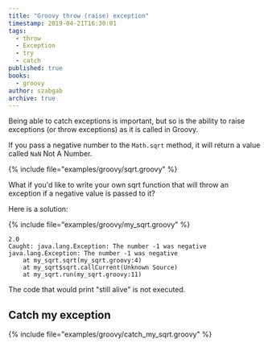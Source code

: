 ```yaml
---
title: "Groovy throw (raise) exception"
timestamp: 2019-04-21T16:30:01
tags:
  - throw
  - Exception
  - try
  - catch
published: true
books:
  - groovy
author: szabgab
archive: true
---
```



Being able to catch exceptions is important, but so is the ability to raise exceptions (or throw exceptions)
as it is called in Groovy.


If you pass a negative number to the `Math.sqrt` method, it will return a value called
`NaN` Not A Number.

{% include file="examples/groovy/sqrt.groovy" %}

What if you'd like to write your own sqrt function that will throw an exception if a negative value is passed to it?


Here is a solution:

{% include file="examples/groovy/my_sqrt.groovy" %}

```
2.0
Caught: java.lang.Exception: The number -1 was negative
java.lang.Exception: The number -1 was negative
	at my_sqrt.sqrt(my_sqrt.groovy:4)
	at my_sqrt$sqrt.callCurrent(Unknown Source)
	at my_sqrt.run(my_sqrt.groovy:11)
```

The code that would print "still alive" is not executed.


## Catch my exception

{% include file="examples/groovy/catch_my_sqrt.groovy" %}

